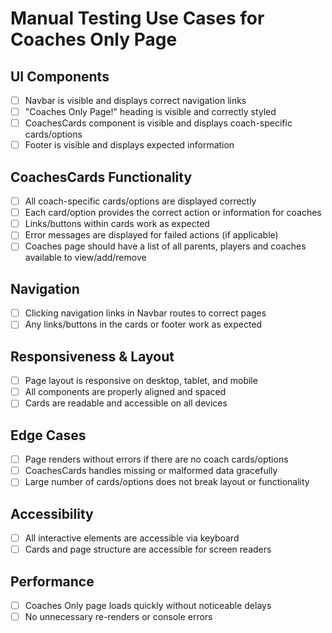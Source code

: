 # Manual Testing Use Cases for Coaches Only Page

## UI Components

- [ ] Navbar is visible and displays correct navigation links
- [ ] "Coaches Only Page!" heading is visible and correctly styled
- [ ] CoachesCards component is visible and displays coach-specific cards/options
- [ ] Footer is visible and displays expected information

## CoachesCards Functionality

- [ ] All coach-specific cards/options are displayed correctly
- [ ] Each card/option provides the correct action or information for coaches
- [ ] Links/buttons within cards work as expected
- [ ] Error messages are displayed for failed actions (if applicable)
- [ ] Coaches page should have a list of all parents, players and coaches available to view/add/remove

## Navigation

- [ ] Clicking navigation links in Navbar routes to correct pages
- [ ] Any links/buttons in the cards or footer work as expected

## Responsiveness & Layout

- [ ] Page layout is responsive on desktop, tablet, and mobile
- [ ] All components are properly aligned and spaced
- [ ] Cards are readable and accessible on all devices

## Edge Cases

- [ ] Page renders without errors if there are no coach cards/options
- [ ] CoachesCards handles missing or malformed data gracefully
- [ ] Large number of cards/options does not break layout or functionality

## Accessibility

- [ ] All interactive elements are accessible via keyboard
- [ ] Cards and page structure are accessible for screen readers

## Performance

- [ ] Coaches Only page loads quickly without noticeable delays
- [ ] No unnecessary re-renders or console errors

